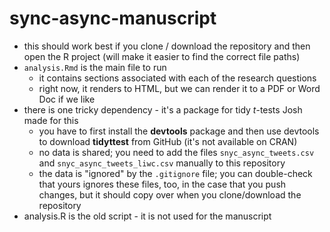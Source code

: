 # sync-async-manuscript

- this should work best if you clone / download the repository and then open the R project (will make it easier to find the correct file paths)
- `analysis.Rmd` is the main file to run
  - it contains sections associated with each of the research questions
  - right now, it renders to HTML, but we can render it to a PDF or Word Doc if we like
- there is one tricky dependency - it's a package for tidy *t*-tests Josh made for this
  - you have to first install the **devtools** package and then use devtools to download **tidyttest** from GitHub (it's not available on CRAN)
  - no data is shared; you need to add the files `snyc_async_tweets.csv` and `snyc_async_tweets_liwc.csv` manually to this repository
  - the data is "ignored" by the `.gitignore` file; you can double-check that yours ignores these files, too, in the case that you push changes, but it should copy over when you clone/download the repository
- analysis.R is the old script - it is not used for the manuscript 
